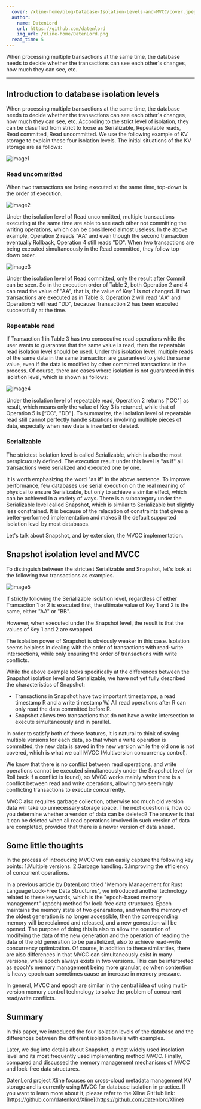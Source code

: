 ```yaml
---
  cover: /xline-home/blog/Database-Isolation-Levels-and-MVCC/cover.jpeg
  author:
    name: DatenLord
    url: https://github.com/datenlord
    img_url: /xline-home/DatenLord.png
  read_time: 5
---
```


When processing multiple transactions at the same time, the database needs to decide whether the transactions can see each other's changes, how much they can see, etc.

---

## Introduction to database isolation levels

When processing multiple transactions at the same time, the database needs to decide whether the transactions can see each other's changes, how much they can see, etc. According to the strict level of isolation, they can be classified from strict to loose as Serializable, Repeatable reads, Read committed, Read uncommitted. We use the following example of KV storage to explain these four isolation levels. The initial situations of the KV storage are as follows:

![image1](/xline-home/blog/Database-Isolation-Levels-and-MVCC/image1.png)

### Read uncommitted

When two transactions are being executed at the same time, top-down is the order of execution.

![image2](/xline-home/blog/Database-Isolation-Levels-and-MVCC/image2.png)

Under the isolation level of Read uncommitted, multiple transactions executing at the same time are able to see each other not committing the writing operations, which can be considered almost useless.
In the above example, Operation 2 reads "AA" and even though the second transaction eventually Rollback, Operation 4 still reads "DD". When two transactions are being executed simultaneously in the Read committed, they follow top-down order.

![image3](/xline-home/blog/Database-Isolation-Levels-and-MVCC/image3.png)

Under the isolation level of Read committed, only the result after Commit can be seen. So in the execution order of Table 2, both Operation 2 and 4 can read the value of "AA", that is, the value of Key 1 is not changed. If two transactions are executed as in Table 3, Operation 2 will read "AA" and Operation 5 will read "DD", because Transaction 2 has been executed successfully at the time.

### Repeatable read

If Transaction 1 in Table 3 has two consecutive read operations while the user wants to guarantee that the same value is read, then the repeatable read isolation level should be used. Under this isolation level, multiple reads of the same data in the same transaction are guaranteed to yield the same value, even if the data is modified by other committed transactions in the process. Of course, there are cases where isolation is not guaranteed in this isolation level, which is shown as follows:

![image4](/xline-home/blog/Database-Isolation-Levels-and-MVCC/image4.png)

Under the isolation level of repeatable read, Operation 2 returns ["CC"] as result, which means only the value of Key 3 is returned, while that of Operation 5 is [“CC", "DD"]. To summarize, the isolation level of repeatable read still cannot perfectly handle situations involving multiple pieces of data, especially when new data is inserted or deleted.

### Serializable

The strictest isolation level is called Serializable, which is also the most perspicuously defined. The execution result under this level is "as if" all transactions were serialized and executed one by one.

It is worth emphasizing the word "as if" in the above sentence. To improve performance, few databases use serial execution on the real meaning of physical to ensure Serializable, but only to achieve a similar effect, which can be achieved in a variety of ways. There is a subcategory under the Serializable level called Snapshot, which is similar to Serializable but slightly less constrained. It is because of the relaxation of constraints that gives a better-performed implementation and makes it the default supported isolation level by most databases.

Let's talk about Snapshot, and by extension, the MVCC implementation.

## Snapshot isolation level and MVCC

To distinguish between the strictest Serializable and Snapshot, let's look at the following two transactions as examples.

![image5](/xline-home/blog/Database-Isolation-Levels-and-MVCC/image5.png)

If strictly following the Serializable isolation level, regardless of either Transaction 1 or 2 is executed first, the ultimate value of Key 1 and 2 is the same, either "AA" or "BB".

However, when executed under the Snapshot level, the result is that the values of Key 1 and 2 are swapped.

The isolation power of Snapshot is obviously weaker in this case. Isolation seems helpless in dealing with the order of transactions with read-write intersections, while only ensuring the order of transactions with write conflicts.

While the above example looks specifically at the differences between the Snapshot isolation level and Serializable, we have not yet fully described the characteristics of Snapshot:

- Transactions in Snapshot have two important timestamps, a read timestamp R and a write timestamp W. All read operations after R can only read the data committed before R.
- Snapshot allows two transactions that do not have a write intersection to execute simultaneously and in parallel.

In order to satisfy both of these features, it is natural to think of saving multiple versions for each data, so that when a write operation is committed, the new data is saved in the new version while the old one is not covered, which is what we call MVCC (Multiversion concurrency control).

We know that there is no conflict between read operations, and write operations cannot be executed simultaneously under the Snapshot level (or Roll back if a conflict is found), so MVCC works mainly when there is a conflict between read and write operations, allowing two seemingly conflicting transactions to execute concurrently.

MVCC also requires garbage collection, otherwise too much old version data will take up unnecessary storage space. The next question is, how do you determine whether a version of data can be deleted? The answer is that it can be deleted when all read operations involved in such version of data are completed, provided that there is a newer version of data ahead.

## Some little thoughts

In the process of introducing MVCC we can easily capture the following key points:
1.Multiple versions.
2.Garbage handling.
3.Improving the efficiency of concurrent operations.

In a previous article by DatenLord titled "Memory Management for Rust Language Lock-Free Data Structures", we introduced another technology related to these keywords, which is the "epoch-based memory management" (epoch) method for lock-free data structures. Epoch maintains the memory state of two generations, and when the memory of the oldest generation is no longer accessible, then the corresponding memory will be reclaimed and released, and a new generation will be opened. The purpose of doing this is also to allow the operation of modifying the data of the new generation and the operation of reading the data of the old generation to be parallelized, also to achieve read-write concurrency optimization. Of course, in addition to these similarities, there are also differences in that MVCC can simultaneously exist in many versions, while epoch always exists in two versions. This can be interpreted as epoch's memory management being more granular, so when contention is heavy epoch can sometimes cause an increase in memory pressure.

In general, MVCC and epoch are similar in the central idea of using multi-version memory control technology to solve the problem of concurrent read/write conflicts.

## Summary

In this paper, we introduced the four isolation levels of the database and the differences between the different isolation levels with examples.

Later, we dug into details about Snapshot, a most widely used insolation level and its most frequently used implementing method MVCC.
Finally, compared and discussed the memory management mechanisms of MVCC and lock-free data structures.

DatenLord project Xline focuses on cross-cloud metadata management KV storage and is currently using MVCC for database isolation in practice. If you want to learn more about it, please refer to the Xline GitHub link: [https://github.com/datenlord/Xline](https://github.com/datenlord/Xline)
